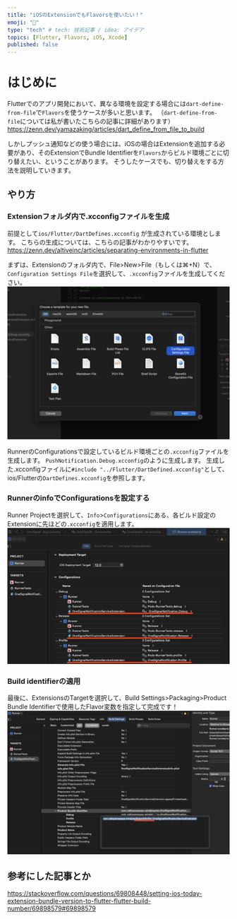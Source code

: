 ```yaml
---
title: "iOSのExtensionでもFlavorsを使いたい！"
emoji: "💭"
type: "tech" # tech: 技術記事 / idea: アイデア
topics: [Flutter, Flavors, iOS, Xcode]
published: false
---
```


# はじめに
Flutterでのアプリ開発において、異なる環境を設定する場合には`dart-define-from-file`で`Flavors`を使うケースが多いと思います。
（`dart-define-from-file`については私が書いたこちらの記事に詳細があります）
https://zenn.dev/yamazaking/articles/dart_define_from_file_to_build

しかしプッシュ通知などの使う場合には、iOSの場合はExtensionを追加する必要があり、そのExtensionでBundle Identifierを`Flavors`からビルド環境ごとに切り替えたい、ということがあります。
そうしたケースでも、切り替えをする方法を説明していきます。

## やり方
### Extensionフォルダ内で.xcconfigファイルを生成
前提として`ios/Flutter/DartDefines.xcconfig` が生成されている環境とします。
こちらの生成については、こちらの記事がわかりやすいです。
https://zenn.dev/altiveinc/articles/separating-environments-in-flutter

まずは、Extensionのフォルダ内で、File>New>File（もしくは⌘+N）で、`Configuration Settings File`を選択して、`.xcconfig`ファイルを生成してください。
![](/images/flavor-to-xcode/image0.png)

RunnerのConfigurationsで設定しているビルド環境ごとの`.xcconfig`ファイルを生成します。
`PushNotification.Debug.xcconfig`のように生成します。
生成した.xcconfigファイルに`#include "../Flutter/DartDefined.xcconfig"`として、ios/Flutterの`DartDefines.xcconfig`を参照します。

### RunnerのinfoでConfigurationsを設定する
Runner Projectを選択して、`Info`>`Configurations`にある、各ビルド設定のExtensionに先ほどの`.xcconfig`を適用します。
![](/images/flavor-to-xcode/image1.png)

### Build identifierの適用
最後に、ExtensionsのTargetを選択して、Build Settings>Packaging>Product Bundle Identifierで使用したFlavor変数を指定して完成です！
![](/images/flavor-to-xcode/image2.png)

## 参考にした記事とか
https://stackoverflow.com/questions/69808448/setting-ios-today-extension-bundle-version-to-flutter-flutter-build-number/69898579#69898579
